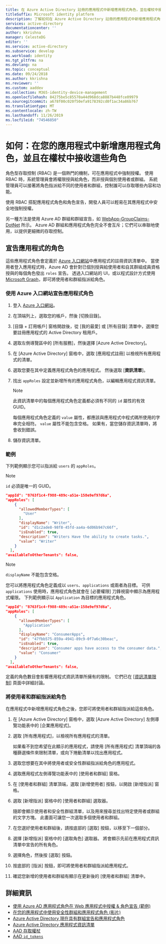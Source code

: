```yaml
---
title: 在 Azure Active Directory 註冊的應用程式中新增應用程式角色，並在權杖中接收它們
titleSuffix: Microsoft identity platform
description: 了解如何在 Azure Active Directory 註冊的應用程式中新增應用程式角色、將使用者和群組指派給這些角色，以及在權杖的 `roles` 中宣告接收它們。
services: active-directory
documentationcenter: ''
author: kkrishna
manager: CelesteDG
editor: ''
ms.service: active-directory
ms.subservice: develop
ms.workload: identity
ms.tgt_pltfrm: na
ms.devlang: na
ms.topic: conceptual
ms.date: 09/24/2018
ms.author: kkrishna
ms.reviewer: ''
ms.custom: aaddev
ms.collection: M365-identity-device-management
ms.openlocfilehash: 84275be5c85570a44d968dca8887b448fce09979
ms.sourcegitcommit: a678f00c020f50efa9178392cd0f1ac34a86b767
ms.translationtype: MT
ms.contentlocale: zh-TW
ms.lasthandoff: 11/26/2019
ms.locfileid: "74546850"
---
```

# <a name="how-to-add-app-roles-in-your-application-and-receive-them-in-the-token"></a>如何：在您的應用程式中新增應用程式角色，並且在權杖中接收這些角色

角色型存取控制 (RBAC) 是一個熱門的機制，可在應用程式中強制授權。 使用 RBAC 時，系統管理員會將權限授與給角色，而非授與個別使用者或群組。 系統管理員可以接著將角色指派給不同的使用者和群組，控制誰可以存取哪些內容和功能。

使用 RBAC 搭配應用程式角色和角色宣告，開發人員可以輕易在其應用程式中安全地強制授權。

另一種方法是使用 Azure AD 群組和群組宣告，如 [WebApp-GroupClaims-DotNet](https://github.com/Azure-Samples/WebApp-GroupClaims-DotNet) 所示。 Azure AD 群組和應用程式角色完全不會互斥；它們可以串聯地使用，以提供更細微的存取控制。

## <a name="declare-roles-for-an-application"></a>宣告應用程式的角色

這些應用程式角色會定義於 [Azure 入口網站](https://portal.azure.com)中應用程式的註冊資訊清單中。  當使用者登入應用程式時，Azure AD 會針對已個別授與給使用者和自其群組成員資格授與的每個角色發出 `roles` 宣告。  透過入口網站的 UI，或以程式設計方式使用 [Microsoft Graph](https://developer.microsoft.com/graph/docs/concepts/azuread-identity-access-management-concept-overview)，即可將使用者和群組指派給角色。

### <a name="declare-app-roles-using-azure-portal"></a>使用 Azure 入口網站宣告應用程式角色

1. 登入 [Azure 入口網站](https://portal.azure.com)。
1. 在頂端列上，選取您的帳戶，然後 [切換目錄]。
1. [目錄 + 訂用帳戶] 窗格開啟後，從 [我的最愛] 或 [所有目錄] 清單中，選擇您要註冊應用程式的 Active Directory 租用戶。
1. 選取左側導覽區中的 [所有服務]，然後選擇 [Azure Active Directory]。
1. 在 [Azure Active Directory] 窗格中，選取 [應用程式註冊] 以檢視所有應用程式的清單。
1. 選取您要在其中定義應用程式角色的應用程式。 然後選取 [**資訊清單**]。
1. 找出 `appRoles` 設定並新增所有的應用程式角色，以編輯應用程式資訊清單。

     > [!NOTE]
     > 此資訊清單中的每個應用程式角色定義都必須有不同的 `id` 屬性的有效 GUID。 
     > 
     > 每個應用程式角色定義的 `value` 屬性，都應該與應用程式中程式碼所使用的字串完全相符。 `value` 屬性不能包含空格。 如果有，當您儲存資訊清單時，將會收到錯誤。
     
1. 儲存資訊清單。

### <a name="examples"></a>範例

下列範例顯示您可以指派給 `users` 的 `appRoles`。

> [!NOTE]
>`id` 必須是唯一的 GUID。

```Json
"appId": "8763f1c4-f988-489c-a51e-158e9ef97d6a",
"appRoles": [
    {
      "allowedMemberTypes": [
        "User"
      ],
      "displayName": "Writer",
      "id": "d1c2ade8-98f8-45fd-aa4a-6d06b947c66f",
      "isEnabled": true,
      "description": "Writers Have the ability to create tasks.",
      "value": "Writer"
    }
  ],
"availableToOtherTenants": false,
```

> [!NOTE]
>`displayName` 不能包含空格。

您可以將應用程式角色定義成以 `users`、`applications` 或兩者為目標。 可供 `applications` 使用時，應用程式角色就會在 [必要權限] 刀鋒視窗中顯示為應用程式權限。 下列範例顯示以 `Application` 為目標的應用程式角色。

```Json
"appId": "8763f1c4-f988-489c-a51e-158e9ef97d6a",
"appRoles": [
    {
      "allowedMemberTypes": [
        "Application"
      ],
      "displayName": "ConsumerApps",
      "id": "47fbb575-859a-4941-89c9-0f7a6c30beac",
      "isEnabled": true,
      "description": "Consumer apps have access to the consumer data.",
      "value": "Consumer"
    }
  ],
"availableToOtherTenants": false,
```

定義的角色數目會影響應用程式資訊清單所擁有的限制。 它們已在 [[資訊清單限制](https://docs.microsoft.com/azure/active-directory/develop/reference-app-manifest#manifest-limits)] 頁面中詳細討論。

### <a name="assign-users-and-groups-to-roles"></a>將使用者和群組指派給角色

在應用程式中新增應用程式角色之後，您即可將使用者和群組指派給這些角色。

1. 在 [Azure Active Directory] 窗格中，選取 [Azure Active Directory] 左側導覽功能表中的 [企業應用程式]。
1. 選取 [所有應用程式]，以檢視所有應用程式的清單。

     如果看不到您希望在此顯示的應用程式，請使用 [所有應用程式] 清單頂端的各種篩選條件來限制清單，或向下捲動清單以找出應用程式。

1. 選取您想要在其中將使用者或安全性群組指派給角色的應用程式。
1. 選取應用程式左側導覽功能表中的 [使用者和群組] 窗格。
1. 在 [使用者和群組] 清單頂端，選取 [新增使用者] 按鈕，以開啟 [新增指派] 窗格。
1. 選取 [新增指派] 窗格中的 [使用者和群組] 選取器。

     隨即會顯示使用者和安全性群組清單，以及用來搜尋並找出特定使用者或群組的文字方塊。 此畫面可讓您一次選取多個使用者和群組。

1. 在您選好使用者和群組後，請按底部的 [選取] 按鈕，以移至下一個部分。
1. 選擇 [新增指派] 窗格中的 [選取角色] 選取器。 將會顯示先前在應用程式資訊清單中宣告的所有角色。
1. 選擇角色，然後按 [選取] 按鈕。
1. 按底部的 [指派] 按鈕，即可將使用者和群組指派給應用程式。
1. 確認您新增的使用者和群組有顯示在更新後的 [使用者和群組] 清單中。

## <a name="more-information"></a>詳細資訊

- [使用 Azure AD 應用程式角色在 Web 應用程式中授權 &amp; 角色宣告 (範例)](https://github.com/Azure-Samples/active-directory-dotnet-webapp-roleclaims)
- [在您的應用程式中使用安全性群組和應用程式角色 (影片)](https://www.youtube.com/watch?v=V8VUPixLSiM)
- [Azure Active Directory 現在具有群組宣告和應用程式角色](https://cloudblogs.microsoft.com/enterprisemobility/2014/12/18/azure-active-directory-now-with-group-claims-and-application-roles)
- [Azure Active Directory 應用程式資訊清單](https://docs.microsoft.com/azure/active-directory/develop/reference-app-manifest)
- [AAD 存取權杖](access-tokens.md)
- [AAD `id_tokens`](id-tokens.md)
